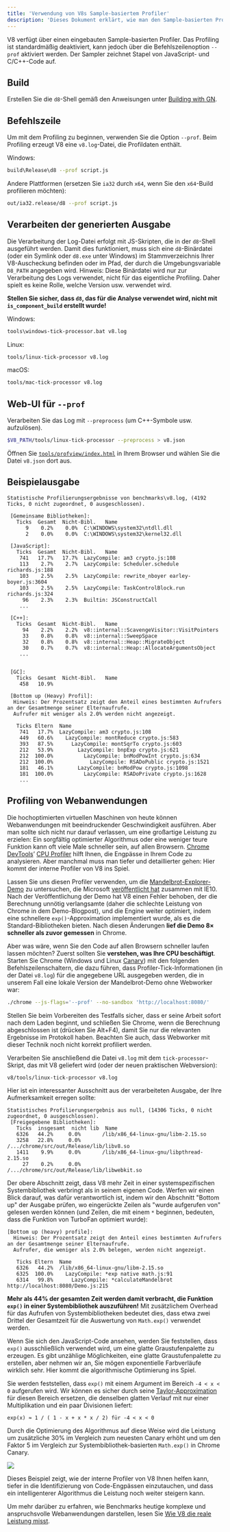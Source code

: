 ```yaml
---
title: 'Verwendung von V8s Sample-basiertem Profiler'
description: 'Dieses Dokument erklärt, wie man den Sample-basierten Profiler von V8 verwendet.'
---
```

V8 verfügt über einen eingebauten Sample-basierten Profiler. Das Profiling ist standardmäßig deaktiviert, kann jedoch über die Befehlszeilenoption `--prof` aktiviert werden. Der Sampler zeichnet Stapel von JavaScript- und C/C++-Code auf.

## Build

Erstellen Sie die `d8`-Shell gemäß den Anweisungen unter [Building with GN](/docs/build-gn).

## Befehlszeile

Um mit dem Profiling zu beginnen, verwenden Sie die Option `--prof`. Beim Profiling erzeugt V8 eine `v8.log`-Datei, die Profildaten enthält.

Windows:

```bash
build\Release\d8 --prof script.js
```

Andere Plattformen (ersetzen Sie `ia32` durch `x64`, wenn Sie den `x64`-Build profilieren möchten):

```bash
out/ia32.release/d8 --prof script.js
```

## Verarbeiten der generierten Ausgabe

Die Verarbeitung der Log-Datei erfolgt mit JS-Skripten, die in der `d8`-Shell ausgeführt werden. Damit dies funktioniert, muss sich eine `d8`-Binärdatei (oder ein Symlink oder `d8.exe` unter Windows) im Stammverzeichnis Ihrer V8-Auscheckung befinden oder im Pfad, der durch die Umgebungsvariable `D8_PATH` angegeben wird. Hinweis: Diese Binärdatei wird nur zur Verarbeitung des Logs verwendet, nicht für das eigentliche Profiling. Daher spielt es keine Rolle, welche Version usw. verwendet wird.

**Stellen Sie sicher, dass `d8`, das für die Analyse verwendet wird, nicht mit `is_component_build` erstellt wurde!**

Windows:

```bash
tools\windows-tick-processor.bat v8.log
```

Linux:

```bash
tools/linux-tick-processor v8.log
```

macOS:

```bash
tools/mac-tick-processor v8.log
```

## Web-UI für `--prof`

Verarbeiten Sie das Log mit `--preprocess` (um C++-Symbole usw. aufzulösen).

```bash
$V8_PATH/tools/linux-tick-processor --preprocess > v8.json
```

Öffnen Sie [`tools/profview/index.html`](https://v8.dev/tools/head/profview) in Ihrem Browser und wählen Sie die Datei `v8.json` dort aus.

## Beispielausgabe

```
Statistische Profilierungsergebnisse von benchmarks\v8.log, (4192 Ticks, 0 nicht zugeordnet, 0 ausgeschlossen).

 [Gemeinsame Bibliotheken]:
   Ticks  Gesamt  Nicht-Bibl.   Name
      9    0.2%    0.0%  C:\WINDOWS\system32\ntdll.dll
      2    0.0%    0.0%  C:\WINDOWS\system32\kernel32.dll

 [JavaScript]:
   Ticks  Gesamt  Nicht-Bibl.   Name
    741   17.7%   17.7%  LazyCompile: am3 crypto.js:108
    113    2.7%    2.7%  LazyCompile: Scheduler.schedule richards.js:188
    103    2.5%    2.5%  LazyCompile: rewrite_nboyer earley-boyer.js:3604
    103    2.5%    2.5%  LazyCompile: TaskControlBlock.run richards.js:324
     96    2.3%    2.3%  Builtin: JSConstructCall
    ...

 [C++]:
   Ticks  Gesamt  Nicht-Bibl.   Name
     94    2.2%    2.2%  v8::internal::ScavengeVisitor::VisitPointers
     33    0.8%    0.8%  v8::internal::SweepSpace
     32    0.8%    0.8%  v8::internal::Heap::MigrateObject
     30    0.7%    0.7%  v8::internal::Heap::AllocateArgumentsObject
    ...


 [GC]:
   Ticks  Gesamt  Nicht-Bibl.   Name
    458   10.9%

 [Bottom up (Heavy) Profil]:
  Hinweis: Der Prozentsatz zeigt den Anteil eines bestimmten Aufrufers an der Gesamtmenge seiner Elternaufrufe.
  Aufrufer mit weniger als 2.0% werden nicht angezeigt.

   Ticks Eltern  Name
    741   17.7%  LazyCompile: am3 crypto.js:108
    449   60.6%    LazyCompile: montReduce crypto.js:583
    393   87.5%      LazyCompile: montSqrTo crypto.js:603
    212   53.9%        LazyCompile: bnpExp crypto.js:621
    212  100.0%          LazyCompile: bnModPowInt crypto.js:634
    212  100.0%            LazyCompile: RSADoPublic crypto.js:1521
    181   46.1%        LazyCompile: bnModPow crypto.js:1098
    181  100.0%          LazyCompile: RSADoPrivate crypto.js:1628
    ...
```

## Profiling von Webanwendungen

Die hochoptimierten virtuellen Maschinen von heute können Webanwendungen mit beeindruckender Geschwindigkeit ausführen. Aber man sollte sich nicht nur darauf verlassen, um eine großartige Leistung zu erzielen: Ein sorgfältig optimierter Algorithmus oder eine weniger teure Funktion kann oft viele Male schneller sein, auf allen Browsern. [Chrome DevTools](https://developers.google.com/web/tools/chrome-devtools/)’ [CPU Profiler](https://developers.google.com/web/tools/chrome-devtools/evaluate-performance/reference) hilft Ihnen, die Engpässe in Ihrem Code zu analysieren. Aber manchmal muss man tiefer und detaillierter gehen: Hier kommt der interne Profiler von V8 ins Spiel.

Lassen Sie uns diesen Profiler verwenden, um die [Mandelbrot-Explorer-Demo](https://web.archive.org/web/20130313064141/http://ie.microsoft.com/testdrive/performance/mandelbrotexplorer/) zu untersuchen, die Microsoft [veröffentlicht hat](https://blogs.msdn.microsoft.com/ie/2012/11/13/ie10-fast-fluid-perfect-for-touch-and-available-now-for-windows-7/) zusammen mit IE10. Nach der Veröffentlichung der Demo hat V8 einen Fehler behoben, der die Berechnung unnötig verlangsamte (daher die schlechte Leistung von Chrome in dem Demo-Blogpost), und die Engine weiter optimiert, indem eine schnellere `exp()`-Approximation implementiert wurde, als es die Standard-Bibliotheken bieten. Nach diesen Änderungen **lief die Demo 8× schneller als zuvor gemessen** in Chrome.

Aber was wäre, wenn Sie den Code auf allen Browsern schneller laufen lassen möchten? Zuerst sollten Sie **verstehen, was Ihre CPU beschäftigt**. Starten Sie Chrome (Windows und Linux [Canary](https://tools.google.com/dlpage/chromesxs)) mit den folgenden Befehlszeilenschaltern, die dazu führen, dass Profiler-Tick-Informationen (in der Datei `v8.log`) für die angegebene URL ausgegeben werden, die in unserem Fall eine lokale Version der Mandelbrot-Demo ohne Webworker war:

```bash
./chrome --js-flags='--prof' --no-sandbox 'http://localhost:8080/'
```

Stellen Sie beim Vorbereiten des Testfalls sicher, dass er seine Arbeit sofort nach dem Laden beginnt, und schließen Sie Chrome, wenn die Berechnung abgeschlossen ist (drücken Sie Alt+F4), damit Sie nur die relevanten Ergebnisse im Protokoll haben. Beachten Sie auch, dass Webworker mit dieser Technik noch nicht korrekt profiliert werden.

Verarbeiten Sie anschließend die Datei `v8.log` mit dem `tick-processor`-Skript, das mit V8 geliefert wird (oder der neuen praktischen Webversion):

```bash
v8/tools/linux-tick-processor v8.log
```

Hier ist ein interessanter Ausschnitt aus der verarbeiteten Ausgabe, der Ihre Aufmerksamkeit erregen sollte:

```
Statistisches Profilierungsergebnis aus null, (14306 Ticks, 0 nicht zugeordnet, 0 ausgeschlossen).
 [Freigegebene Bibliotheken]:
   Ticks  insgesamt  nicht lib  Name
   6326   44.2%     0.0%       /lib/x86_64-linux-gnu/libm-2.15.so
   3258   22.8%     0.0%       /.../chrome/src/out/Release/lib/libv8.so
   1411    9.9%     0.0%       /lib/x86_64-linux-gnu/libpthread-2.15.so
     27    0.2%     0.0%       /.../chrome/src/out/Release/lib/libwebkit.so
```

Der obere Abschnitt zeigt, dass V8 mehr Zeit in einer systemspezifischen Systembibliothek verbringt als in seinem eigenen Code. Werfen wir einen Blick darauf, was dafür verantwortlich ist, indem wir den Abschnitt "Bottom up" der Ausgabe prüfen, wo eingerückte Zeilen als "wurde aufgerufen von" gelesen werden können (und Zeilen, die mit einem `*` beginnen, bedeuten, dass die Funktion von TurboFan optimiert wurde):

```
[Bottom up (heavy) profile]:
  Hinweis: Der Prozentsatz zeigt den Anteil eines bestimmten Aufrufers an der Gesamtmenge seiner Elternaufrufe.
  Aufrufer, die weniger als 2.0% belegen, werden nicht angezeigt.

   Ticks Eltern  Name
   6326   44.2%  /lib/x86_64-linux-gnu/libm-2.15.so
   6325  100.0%    LazyCompile: *exp native math.js:91
   6314   99.8%      LazyCompile: *calculateMandelbrot http://localhost:8080/Demo.js:215
```

**Mehr als 44% der gesamten Zeit werden damit verbracht, die Funktion `exp()` in einer Systembibliothek auszuführen!** Mit zusätzlichem Overhead für das Aufrufen von Systembibliotheken bedeutet dies, dass etwa zwei Drittel der Gesamtzeit für die Auswertung von `Math.exp()` verwendet werden.

Wenn Sie sich den JavaScript-Code ansehen, werden Sie feststellen, dass `exp()` ausschließlich verwendet wird, um eine glatte Graustufenpalette zu erzeugen. Es gibt unzählige Möglichkeiten, eine glatte Graustufenpalette zu erstellen, aber nehmen wir an, Sie mögen exponentielle Farbverläufe wirklich sehr. Hier kommt die algorithmische Optimierung ins Spiel.

Sie werden feststellen, dass `exp()` mit einem Argument im Bereich `-4 < x < 0` aufgerufen wird. Wir können es sicher durch seine [Taylor-Approximation](https://de.wikipedia.org/wiki/Taylor-Reihe) für diesen Bereich ersetzen, die denselben glatten Verlauf mit nur einer Multiplikation und ein paar Divisionen liefert:

```
exp(x) ≈ 1 / ( 1 - x + x * x / 2) für -4 < x < 0
```

Durch die Optimierung des Algorithmus auf diese Weise wird die Leistung um zusätzliche 30% im Vergleich zum neuesten Canary erhöht und um den Faktor 5 im Vergleich zur Systembibliothek-basierten `Math.exp()` in Chrome Canary.

![](/_img/docs/profile/mandelbrot.png)

Dieses Beispiel zeigt, wie der interne Profiler von V8 Ihnen helfen kann, tiefer in die Identifizierung von Code-Engpässen einzutauchen, und dass ein intelligenterer Algorithmus die Leistung noch weiter steigern kann.

Um mehr darüber zu erfahren, wie Benchmarks heutige komplexe und anspruchsvolle Webanwendungen darstellen, lesen Sie [Wie V8 die reale Leistung misst](/blog/real-world-performance).

